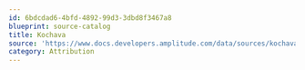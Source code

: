 ```yaml
---
id: 6bdcdad6-4bfd-4892-99d3-3dbd8f3467a8
blueprint: source-catalog
title: Kochava
source: 'https://www.docs.developers.amplitude.com/data/sources/kochava'
category: Attribution
---
```

